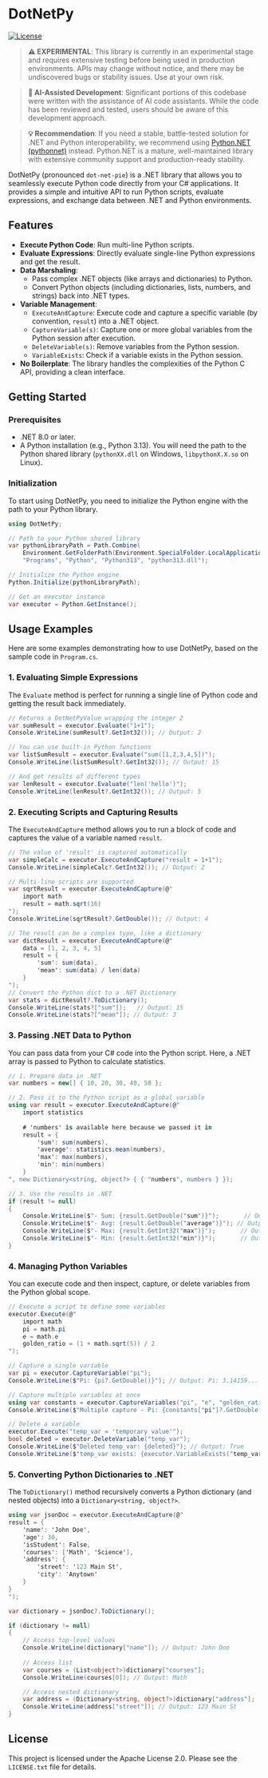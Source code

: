 # DotNetPy

[![License](https://img.shields.io/badge/License-Apache_2.0-blue.svg)](https://opensource.org/licenses/Apache-2.0)

> **⚠️ EXPERIMENTAL**: This library is currently in an experimental stage and requires extensive testing before being used in production environments. APIs may change without notice, and there may be undiscovered bugs or stability issues. Use at your own risk.

> **🤖 AI-Assisted Development**: Significant portions of this codebase were written with the assistance of AI code assistants. While the code has been reviewed and tested, users should be aware of this development approach.

> **💡 Recommendation**: If you need a stable, battle-tested solution for .NET and Python interoperability, we recommend using [Python.NET (pythonnet)](https://github.com/pythonnet/pythonnet) instead. Python.NET is a mature, well-maintained library with extensive community support and production-ready stability.

DotNetPy (pronounced `dot-net-pie`) is a .NET library that allows you to seamlessly execute Python code directly from your C# applications. It provides a simple and intuitive API to run Python scripts, evaluate expressions, and exchange data between .NET and Python environments.

## Features

- **Execute Python Code**: Run multi-line Python scripts.
- **Evaluate Expressions**: Directly evaluate single-line Python expressions and get the result.
- **Data Marshaling**:
    - Pass complex .NET objects (like arrays and dictionaries) to Python.
    - Convert Python objects (including dictionaries, lists, numbers, and strings) back into .NET types.
- **Variable Management**:
    - `ExecuteAndCapture`: Execute code and capture a specific variable (by convention, `result`) into a .NET object.
    - `CaptureVariable(s)`: Capture one or more global variables from the Python session after execution.
    - `DeleteVariable(s)`: Remove variables from the Python session.
    - `VariableExists`: Check if a variable exists in the Python session.
- **No Boilerplate**: The library handles the complexities of the Python C API, providing a clean interface.

## Getting Started

### Prerequisites

- .NET 8.0 or later.
- A Python installation (e.g., Python 3.13). You will need the path to the Python shared library (`pythonXX.dll` on Windows, `libpythonX.X.so` on Linux).

### Initialization

To start using DotNetPy, you need to initialize the Python engine with the path to your Python library.

```csharp
using DotNetPy;

// Path to your Python shared library
var pythonLibraryPath = Path.Combine(
    Environment.GetFolderPath(Environment.SpecialFolder.LocalApplicationData),
    "Programs", "Python", "Python313", "python313.dll");

// Initialize the Python engine
Python.Initialize(pythonLibraryPath);

// Get an executor instance
var executor = Python.GetInstance();
```

## Usage Examples

Here are some examples demonstrating how to use DotNetPy, based on the sample code in `Program.cs`.

### 1. Evaluating Simple Expressions

The `Evaluate` method is perfect for running a single line of Python code and getting the result back immediately.

```csharp
// Returns a DotNetPyValue wrapping the integer 2
var sumResult = executor.Evaluate("1+1");
Console.WriteLine(sumResult?.GetInt32()); // Output: 2

// You can use built-in Python functions
var listSumResult = executor.Evaluate("sum([1,2,3,4,5])");
Console.WriteLine(listSumResult?.GetInt32()); // Output: 15

// And get results of different types
var lenResult = executor.Evaluate("len('hello')");
Console.WriteLine(lenResult?.GetInt32()); // Output: 5
```

### 2. Executing Scripts and Capturing Results

The `ExecuteAndCapture` method allows you to run a block of code and captures the value of a variable named `result`.

```csharp
// The value of 'result' is captured automatically
var simpleCalc = executor.ExecuteAndCapture("result = 1+1");
Console.WriteLine(simpleCalc?.GetInt32()); // Output: 2

// Multi-line scripts are supported
var sqrtResult = executor.ExecuteAndCapture(@"
	import math
	result = math.sqrt(16)
");
Console.WriteLine(sqrtResult?.GetDouble()); // Output: 4

// The result can be a complex type, like a dictionary
var dictResult = executor.ExecuteAndCapture(@"
	data = [1, 2, 3, 4, 5]
	result = {
	    'sum': sum(data),
	    'mean': sum(data) / len(data)
	}
");
// Convert the Python dict to a .NET Dictionary
var stats = dictResult?.ToDictionary();
Console.WriteLine(stats?["sum"]);   // Output: 15
Console.WriteLine(stats?["mean"]); // Output: 3
```

### 3. Passing .NET Data to Python

You can pass data from your C# code into the Python script. Here, a .NET array is passed to Python to calculate statistics.

```csharp
// 1. Prepare data in .NET
var numbers = new[] { 10, 20, 30, 40, 50 };

// 2. Pass it to the Python script as a global variable
using var result = executor.ExecuteAndCapture(@"
    import statistics
    
    # 'numbers' is available here because we passed it in
    result = {
        'sum': sum(numbers),
        'average': statistics.mean(numbers),
        'max': max(numbers),
        'min': min(numbers)
    }
", new Dictionary<string, object?> { { "numbers", numbers } });

// 3. Use the results in .NET
if (result != null)
{
    Console.WriteLine($"- Sum: {result.GetDouble("sum")}");       // Output: 150
    Console.WriteLine($"- Avg: {result.GetDouble("average")}"); // Output: 30
    Console.WriteLine($"- Max: {result.GetInt32("max")}");       // Output: 50
    Console.WriteLine($"- Min: {result.GetInt32("min")}");       // Output: 10
}
```

### 4. Managing Python Variables

You can execute code and then inspect, capture, or delete variables from the Python global scope.

```csharp
// Execute a script to define some variables
executor.Execute(@"
    import math
    pi = math.pi
    e = math.e
    golden_ratio = (1 + math.sqrt(5)) / 2
");

// Capture a single variable
var pi = executor.CaptureVariable("pi");
Console.WriteLine($"Pi: {pi?.GetDouble()}"); // Output: Pi: 3.14159...

// Capture multiple variables at once
using var constants = executor.CaptureVariables("pi", "e", "golden_ratio");
Console.WriteLine($"Multiple capture - Pi: {constants["pi"]?.GetDouble()}");

// Delete a variable
executor.Execute("temp_var = 'temporary value'");
bool deleted = executor.DeleteVariable("temp_var");
Console.WriteLine($"Deleted temp_var: {deleted}"); // Output: True
Console.WriteLine($"temp_var exists: {executor.VariableExists("temp_var")}"); // Output: False
```

### 5. Converting Python Dictionaries to .NET

The `ToDictionary()` method recursively converts a Python dictionary (and nested objects) into a `Dictionary<string, object?>`.

```csharp
using var jsonDoc = executor.ExecuteAndCapture(@"
result = {
    'name': 'John Doe',
    'age': 30,
    'isStudent': False,
    'courses': ['Math', 'Science'],
    'address': {
        'street': '123 Main St',
        'city': 'Anytown'
    }
}
");

var dictionary = jsonDoc?.ToDictionary();

if (dictionary != null)
{
    // Access top-level values
    Console.WriteLine(dictionary["name"]); // Output: John Doe
    
    // Access list
    var courses = (List<object?>)dictionary["courses"];
    Console.WriteLine(courses[0]); // Output: Math

    // Access nested dictionary
    var address = (Dictionary<string, object?>)dictionary["address"];
    Console.WriteLine(address["street"]); // Output: 123 Main St
}
```

## License

This project is licensed under the Apache License 2.0. Please see the `LICENSE.txt` file for details.
